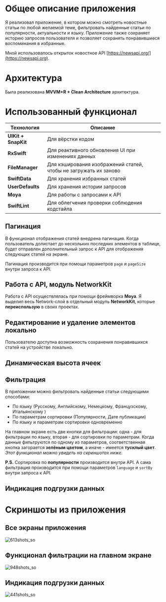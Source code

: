 # Общее описание приложения

Я реализовал приложение, в котором можно смотреть новостные статьи по любой желаемой теме, фильтровать найденные статьи по популярности, актуальности и языку. Приложение также сохраняет историю запросов пользователя и позволяет сохранять понравившиеся воспоминания в избранные.

Мной использовалось открыток новостное API [https://newsapi.org/](https://newsapi.org).

# Архитектура

Была реализована **MVVM+R + Clean Architecture** архитектура.

# Использованный функционал

| Технология          | Описание                                                      |
|---------------------|---------------------------------------------------------------|
| **UIKit + SnapKit**  | Для вёрстки кодом                                             |
| **RxSwift**          | Для реактивного обновления UI при изменениях данных           |
| **FileManager**      | Для кэширования изображений статей, чтобы не загружать их заново |
| **SwiftData**        | Для хранения избранных статей                                 |
| **UserDefaults**     | Для хранения истории запросов                                 |
| **Moya**             | Для работы с запросами к API                                  |
| **SwiftLint**        | Для облегчения проверки соблюдения кодстайла                  |


## Пагинация

В функционал отображения статей внедрена пагинация. Когда пользователь долистает до нескольких последних элементов в таблице, будет отправлен дополнительный запрос к API для отображения следующих статей на экране.

Пагинация производится при помощи параметров `page` и `pageSize` внутри запроса к API.

## Работа с API, модуль NetworkKit

Работа с API осуществлялась при помощи фреймворка **Moya**. Я выделил весь Network-слой в отдельный модуль **NetworkKit**, которые **переиспользую** в своих проектах.

## Редактирование и удаление элементов локально

Пользователю доступна возможность сохранения понравившихся статей на устройстве локально.

## Динамическая высота ячеек

## Фильтрация 

В приложении можно фильтровать найденные статьи следующими способами:
- По языку (Русскому, Английскому, Немецкому, Французскому, Итальянскому )
- По параметрам сортировки (Популярности, Дате публикации)
- По языку и параметрам сортировки одновременно

На главном экране есть две кнопки для фильтрации: одна - для фильтрации по языку, вторая - для сортировки по параметрам. Когда данные фильтруются по одному из параметров, соответственная кнопка загорается **зелёным цветом**, а иначе - имеется **тусклый цвет**. _Этот функционал можно увидеть на скриншотах ниже._

**P.S.** Сортировка по **популярности** производится внутри API. А сама фильтрация производится при помощи параметров `language` и `sortBy` внутри запроса к API.

## Индикация подгрузки данных

# Скриншоты из приложения

## Все экраны приложения 

![613shots_so](https://github.com/user-attachments/assets/33042a0c-8100-43f0-8f3e-9b200029b6ba)

## Функционал фильтрации на главном экране

![948shots_so](https://github.com/user-attachments/assets/784aabee-5257-430d-84a0-3451bd8c757a)

## Индикация подгрузки данных

![441shots_so](https://github.com/user-attachments/assets/205a9d33-f7bb-494f-8aff-bebb760b0b90)
